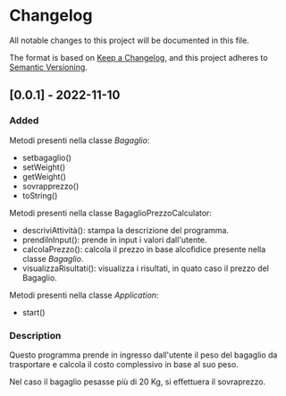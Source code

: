 # Changelog
All notable changes to this project will be documented in this file.

The format is based on [Keep a Changelog](https://keepachangelog.com/en/1.0.0/),
and this project adheres to [Semantic Versioning](https://semver.org/spec/v2.0.0.html).

## [0.0.1] - 2022-11-10
### Added
Metodi presenti nella classe _Bagaglio_:
- setbagaglio()
- setWeight()
- getWeight()
- sovrapprezzo()
- toString()

Metodi presenti nella classe BagaglioPrezzoCalculator:
- descriviAttività(): stampa la descrizione del programma.
- prendiInInput(): prende in input i valori dall'utente.
- calcolaPrezzo(): calcola il prezzo in base alcofìdice presente nella classe _Bagaglio_.
- visualizzaRisultati(): visualizza i risultati, in quato caso il prezzo del Bagaglio.

Metodi presenti nella classe _Application_:
- start()

### Description
Questo programma prende in ingresso dall'utente il peso del bagaglio da trasportare e calcola il costo complessivo in base al suo peso.

Nel caso il bagaglio pesasse più di 20 Kg, si effettuera il sovraprezzo. 
